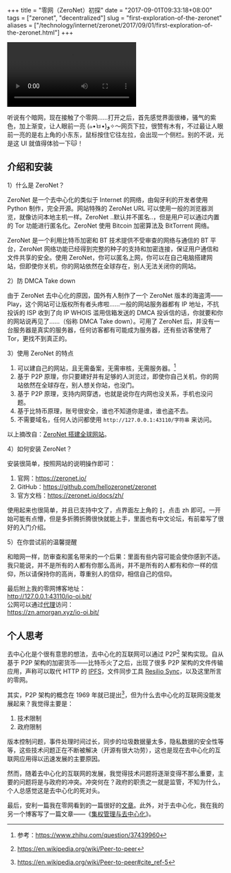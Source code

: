 +++
title = "零网（ZeroNet）初探"
date = "2017-09-01T09:33:18+08:00"
tags = ["zeronet", "decentralized"]
slug = "first-exploration-of-the-zeronet"
aliases = ["/technology/internet/zeronet/2017/09/01/first-exploration-of-the-zeronet.html"]
+++

<video src="QmRJasFuuyKG1RUEsz7k9A2ai6F7KHQwUXVYLaq4DXfkBc" controls></video>

听说有个暗网，现在接触了个零网……打开之后，首先感觉界面很棒，骚气的紫色，加上渐变，让人眼前一亮 (๑•̀ㅂ•́)و✧～网页下拉，很赞有木有，不过最让人眼前一亮的是右上角的小东东，鼠标按住它往左拉，会出现一个侧栏。别的不说，光是这 UI 就值得体验一下🐱！

## 介绍和安装

1）什么是 ZeroNet？

ZeroNet 是一个去中心化的类似于 Internet 的网络，由匈牙利的开发者使用 Python 制作，完全开源。网站特殊的 ZeroNet URL 可以使用一般的浏览器浏览，就像访问本地主机一样。ZeroNet ..默认并不匿名..，但是用户可以通过内置的 Tor 功能进行匿名化。ZeroNet 使用 Bitcoin 加密算法及 BitTorrent 网络。

ZeroNet 是一个利用比特币加密和 BT 技术提供不受审查的网络与通信的 BT 平台，ZeroNet 网络功能已经得到完整的种子的支持和加密连接，保证用户通信和文件共享的安全。使用 ZeroNet，你可以匿名上网，你可以在自己电脑搭建网站，但即使你关机，你的网站依然在全球存在，别人无法关闭你的网站。

2）防 DMCA Take down

由于 ZeroNet 去中心化的原因，国外有人制作了一个 ZeroNet 版本的海盗湾——Play，这个网站可让版权所有者头疼啦……一般的网站服务器都有 IP 地址，不抗投诉的 ISP 收到了向 IP WHOIS 滥用信箱发送的 DMCA 投诉信的话，你就要和你的网站说再见了……（俗称 DMCA Take down）。可用了 ZeroNet 后，并没有一台服务器是真实的服务器，任何访客都有可能成为服务器，还有些访客使用了 Tor，更找不到真正的。

3）使用 ZeroNet 的特点

1. 可以建自己的网站，且无需备案，无需审核，无需服务器。[^1]
2. 基于 P2P 原理，你只要建好并有足够的人浏览过，即使你自己关机，你的网站依然在全球存在，别人想关你站，也没门。
3. 基于 P2P 原理，支持内网穿透，也就是说你在内网也没关系，手机也没问题。
4. 基于比特币原理，账号很安全，谁也不知道你是谁，谁也盗不去。
5. 不需要域名，任何人访问都使用 `http://127.0.0.1:43110/字符串` 来访问。

以上摘改自：[ZeroNet 搭建全球网站](https://jwangkun.github.io/2016/04/18/ZeroNet搭建全球网站/)。

4）如何安装 ZeroNet？

安装很简单，按照网站的说明操作即可：

1. 官网：https://zeronet.io/
2. GitHub：https://github.com/hellozeronet/zeronet
3. 官方文档：https://zeronet.io/docs/zh/

使用起来也很简单，并且已支持中文了，点界面左上角的 `┇`，点击 zh 即可。一开始可能有点懵，但是多折腾折腾很快就能上手，里面也有中文论坛，有前辈写了很好的入门介绍。

5）在你尝试前的温馨提醒

和暗网一样，防审查和匿名带来的一个后果：里面有些内容可能会使你感到不适。我只能说，并不是所有的人都有你那么高尚，并不是所有的人都有和你一样的信仰，所以请保持你的高尚，尊重别人的信仰，相信自己的信仰。

最后附上我的零网博客地址：  
http://127.0.0.1:43110/io-oi.bit/  
公网可以通过[代理](https://zero.acelewis.com/)访问：  
https://zn.amorgan.xyz/io-oi.bit/

## 个人思考

去中心化是个很有意思的想法，去中心化的互联网可以通过 P2P[^2] 架构实现。自从基于 P2P 架构的加密货币——比特币火了之后，出现了很多 P2P 架构的文件传输应用，声称可以取代 HTTP 的 [IPFS](https://ipfs.io/)，文件同步工具 [Resilio Sync](https://www.resilio.com/)，以及这里所言的零网。

其实，P2P 架构的概念在 1969 年就已提出[^3]，但为什么去中心化的互联网没能发展起来？我觉得主要是：

1. 技术限制
2. 政府限制

版本控制问题，事件处理时间过长，同步的垃圾数据量太多，隐私数据的安全性等等，这些技术问题正在不断被解决（开源有很大功劳），这也是现在去中心化的互联网应用得以迅速发展的主要原因。

然而，随着去中心化的互联网的发展，我觉得技术问题将逐渐变得不那么重要，主要的问题将是与政府的冲突。冲突何在？政府的职责之一就是监管，不知为什么，个人总感觉这是去中心化的死对头。

最后，安利一篇我在零网看到的一篇很好的[文章](http://127.0.0.1:43110/19fZz85PJXLAuwpGWe2fLEnU6Z1heprFFJ/?Post:24)。此外，对于去中心化，我在我的另一个博客写了一篇文章——《[集权管理与去中心化](https://yixiuer.me/original/centralization-and-decentralization/)》。

 

[^1]: 参考：https://www.zhihu.com/question/37439960
[^2]: https://en.wikipedia.org/wiki/Peer-to-peer
[^3]: https://en.wikipedia.org/wiki/Peer-to-peer#cite_ref-5
